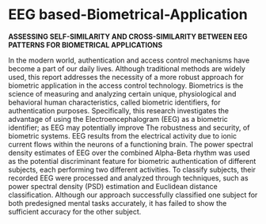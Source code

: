 # EEG based-Biometrical-Application

**ASSESSING SELF-SIMILARITY AND CROSS-SIMILARITY BETWEEN EEG PATTERNS FOR BIOMETRICAL APPLICATIONS**

In the modern world, authentication and access control mechanisms have become a part of our daily lives. 
Although traditional methods are widely used, this report addresses the necessity of a more robust approach
for biometric application in the access control technology. Biometrics is the science of measuring and analyzing
certain unique, physiological and behavioral human characteristics, called biometric identifiers, for 
authentication purposes. Specifically, this research investigates the advantage of using the Electroencephalogram (EEG) 
as a biometric identifier; as EEG may potentially improve The robustness and security, of biometric systems. EEG results 
from the electrical activity due to ionic current flows within the neurons of a functioning brain. The power spectral 
density estimates of EEG over the combined Alpha-Beta rhythm was used as the potential discriminant feature for biometric
authentication of different subjects, each performing two different activities. To classify subjects, their recorded EEG
were processed and analyzed through techniques, such as power spectral density (PSD) estimation and Euclidean distance
classification. Although our approach successfully classified one subject for both predesigned mental tasks accurately,
it has failed to show the sufficient accuracy for the other subject.
